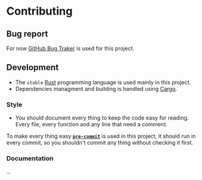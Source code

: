 # Contributing

## Bug report

For now [GitHub Bug Traker](https://github.com/zer0-x/moadaly/issues) is used for this project.

## Development

- The `stable` [Rust](https://www.rust-lang.org/) programming language is used mainly in this project.
- Dependencies managment and building is handled using [Cargo](https://doc.rust-lang.org/stable/cargo/).

### Style

- You should document every thing to keep the code easy for reading. Every file, every function and any line that need a comment.

To make every thing easy [**`pre-commit`**](https://pre-commit.com/) is used in this project, it should run in every commit, so you shouldn't commit any thing without checking it first.

### Documentation

...
